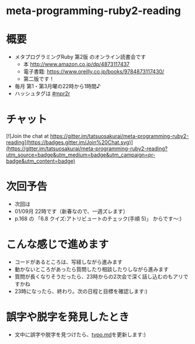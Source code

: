 # meta-programming-ruby2-reading

# 概要
* メタプログラミングRuby 第2版 のオンライン読書会です
  * 本 http://www.amazon.co.jp/dp/4873117437
  * 電子書籍: https://www.oreilly.co.jp/books/9784873117430/
  * 第二版です！
* 毎月 第1・第3月曜の22時から1時間♪
* ハッシュタグは [#mpr2r](https://twitter.com/search?f=tweets&q=%23mpr2r&src=typd)

# チャット
[![Join the chat at https://gitter.im/tatsuosakurai/meta-programming-ruby2-reading](https://badges.gitter.im/Join%20Chat.svg)](https://gitter.im/tatsuosakurai/meta-programming-ruby2-reading?utm_source=badge&utm_medium=badge&utm_campaign=pr-badge&utm_content=badge)


# 次回予告
* 次回は
* 01/09月 22時です（新春なので、一週ズレます）
* p.168 の 「6.8 クイズ:アトリビュートのチェック(手順 5)」 からです〜:)


# こんな感じで進めます
* コードがあるところは、写経しながら進みます
* 動かないところがあったら質問したり相談したりしながら進みます
* 質問が長くなりそうだったら、23時からの2次会で深く話し込むのもアリですかね
* 23時になったら、終わり。次の日程と目標を確認します:)


# 誤字や脱字を発見したとき
* 文中に誤字や脱字を見つけたら、[typo.md](https://github.com/tatsuosakurai/meta-programming-ruby2-reading/blob/master/typo.md)を更新します:)
